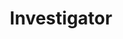 ---
title: "Investigator"

feat:
  types: ["General"]
  benefit: |
    You get a +2 bonus on all _gather information_ checks and _search_ checks.
---